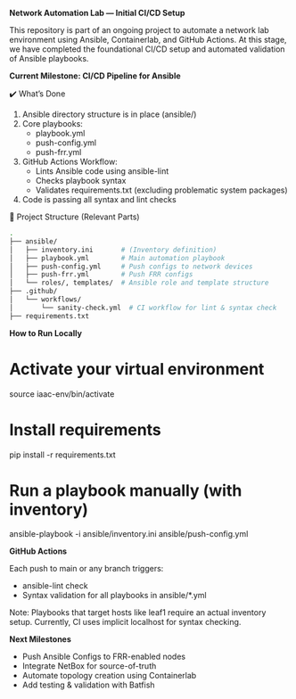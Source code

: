 **Network Automation Lab — Initial CI/CD Setup**

This repository is part of an ongoing project to automate a network lab environment using Ansible, Containerlab, and GitHub Actions. At this stage, we have completed the foundational CI/CD setup and automated validation of Ansible playbooks.

**Current Milestone: CI/CD Pipeline for Ansible**

✔️ What’s Done

1. Ansible directory structure is in place (ansible/)
2. Core playbooks:
    - playbook.yml
    - push-config.yml
    - push-frr.yml
3. GitHub Actions Workflow:
    - Lints Ansible code using ansible-lint
    - Checks playbook syntax
    - Validates requirements.txt (excluding problematic system packages)
4. Code is passing all syntax and lint checks 

📁 Project Structure (Relevant Parts)
```bash
.
├── ansible/
│   ├── inventory.ini       # (Inventory definition)
│   ├── playbook.yml        # Main automation playbook
│   ├── push-config.yml     # Push configs to network devices
│   ├── push-frr.yml        # Push FRR configs
│   └── roles/, templates/  # Ansible role and template structure
├── .github/
│   └── workflows/
│       └── sanity-check.yml  # CI workflow for lint & syntax check
├── requirements.txt
```
**How to Run Locally**

# Activate your virtual environment
source iaac-env/bin/activate

# Install requirements
pip install -r requirements.txt

# Run a playbook manually (with inventory)
ansible-playbook -i ansible/inventory.ini ansible/push-config.yml

**GitHub Actions**

Each push to main or any branch triggers:
- ansible-lint check
- Syntax validation for all playbooks in ansible/*.yml

Note: Playbooks that target hosts like leaf1 require an actual inventory setup. Currently, CI uses implicit localhost for syntax checking.

**Next Milestones**
- Push Ansible Configs to FRR-enabled nodes
- Integrate NetBox for source-of-truth
- Automate topology creation using Containerlab
- Add testing & validation with Batfish
